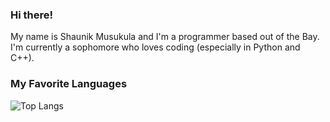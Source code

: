 ### Hi there!
My name is Shaunik Musukula and I'm a programmer based out of the Bay. I'm currently a sophomore who loves coding (especially in Python and C++).

### My Favorite Languages

![Top Langs](https://github-readme-stats.vercel.app/api/top-langs/?username=shaunikm&layout=compact&theme=algolia)
